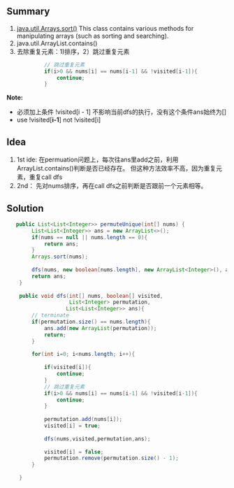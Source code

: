 ## Summary
1. [java.util.Arrays.sort()](https://docs.oracle.com/javase/7/docs/api/java/util/Arrays.html) This class contains various methods for manipulating arrays (such as sorting and searching).
2. java.util.ArrayList.contains() 
3. 去除重复元素：1)排序，2）跳过重复元素
```java
            // 跳过重复元素
            if(i>0 && nums[i] == nums[i-1] && !visited[i-1]){
                continue;
            }
```
**Note:** 
  * 必须加上条件 !visited[i - 1] 不影响当前dfs的执行，没有这个条件ans始终为[]
  * use !visited[**i-1**] not !visited[i]
   

## Idea
1. 1st ide: 在permuation问题上，每次往ans里add之前，利用ArrayList.contains()判断是否已经存在。 但这种方法效率不高，因为重复元素，重复call dfs
2. 2nd： 先对nums排序，再在call dfs之前判断是否跟前一个元素相等。

## Solution
```java
   public List<List<Integer>> permuteUnique(int[] nums) {  
        List<List<Integer>> ans = new ArrayList<>();
        if(nums == null || nums.length == 0){
            return ans;
        }
        Arrays.sort(nums);
            
        dfs(nums, new boolean[nums.length], new ArrayList<Integer>(), ans);
        return ans;
    }
    
    public void dfs(int[] nums, boolean[] visited, 
                    List<Integer> permutation,
                   List<List<Integer>> ans){
        // terminate
        if(permutation.size() == nums.length){
            ans.add(new ArrayList(permutation)); 
            return;
        }
        
        for(int i=0; i<nums.length; i++){
           
            if(visited[i]){
                continue;
            }
            // 跳过重复元素
            if(i>0 && nums[i] == nums[i-1] && !visited[i-1]){
                continue;
            }
            
            permutation.add(nums[i]);
            visited[i] = true;
            
            dfs(nums,visited,permutation,ans);
            
            visited[i] = false;
            permutation.remove(permutation.size() - 1);
        }
        
    }
```
